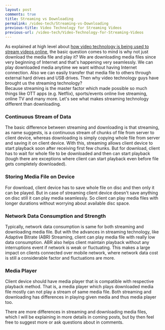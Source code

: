```yaml
---
layout: post
comments: true
title: Streaming vs Downloading
permalink: /video-tech/Streaming-vs-Downloading
previous-title: Video Technology for Streaming Videos
previous-url: /video-tech/Video-Technology-for-Streaming-Videos
---
```


As explained at high level about [how video technology is being used to stream videos online](/video-tech/Video-Technology-for-Streaming-Videos), the basic question comes to mind is why not just download the media file and play it? We are downloading media files since very beginning of Internet and that's happening very seamlessly. We can play downloaded media anytime we want without having Internet connection. Also we can easily transfer that media file to others through external hard drives and USB drives. Then why video technology guys have brought us the streaming technology?  
Because streaming is the master factor which made possible so much things like OTT apps (e.g. Netflix), sports/events online live streaming, online TV and many more. Let's see what makes streaming technology different than downloading.

### Continuous Stream of Data
The basic difference between streaming and downloading is that streaming, as name suggests, is a continuous stream of chunks of file from server to client device, whereas downloading is simply copying whole file from server and saving it on client device. With this, streaming allows client device to start playback soon after receiving first few chunks. But for download, client has to wait for whole file to be downloaded and then can start playback (tough there are exceptions where client can start playback even before file gets completely downloaded).

### Storing Media File on Device
For download, client device has to save whole file on disc and then only it can be played. But in case of streaming client device doesn't save anything on disc still it can play media seamlessly. So client can play media files with longer durations without worrying about available disc space.

### Network Data Consumption and Strength
Typically, network data consumption is same for both streaming and downloading media file. But with the advances in streaming technology, like Adaptive Bitrate (ABR) Streaming, client can play media file with really low data consumption. ABR also helps client maintain playback without any interruptions event if network is weak or fluctuating. This makes a large impact on clients connected over mobile network, where network data cost is still a considerable factor and fluctuations are more.

### Media Player
Client device should have media player that is compatible with respective playback method. That is, a media player which plays downloaded media file mostly can not play a stream of same media file. Both streaming and downloading has differences in playing given media and thus media player too.

There are more differences in streaming and downloading media files, which I will be explaining in more details in coming posts, but by then feel free to suggest more or ask questions about in comments.